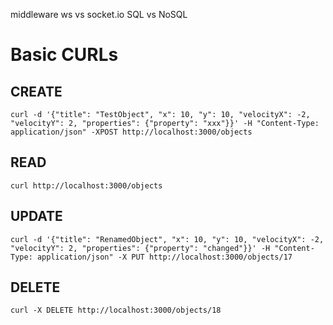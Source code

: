 middleware
ws vs socket.io
SQL vs NoSQL

# Basic CURLs

## CREATE

`curl -d '{"title": "TestObject", "x": 10, "y": 10, "velocityX": -2, "velocityY": 2, "properties": {"property": "xxx"}}' -H "Content-Type: application/json" -XPOST http://localhost:3000/objects`

## READ

`curl http://localhost:3000/objects`

## UPDATE

`curl -d '{"title": "RenamedObject", "x": 10, "y": 10, "velocityX": -2, "velocityY": 2, "properties": {"property": "changed"}}' -H "Content-Type: application/json" -X PUT http://localhost:3000/objects/17`

## DELETE

`curl -X DELETE http://localhost:3000/objects/18`
